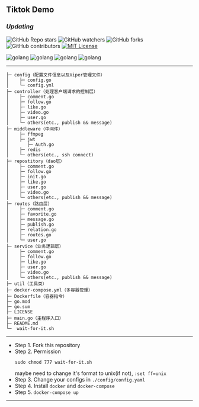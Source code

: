 <!-- PROJECT SHIELDS -->


## Tiktok Demo

### *Updating*

![GitHub Repo stars](https://img.shields.io/github/stars/boom1999/tiktok_demo??style=plastic)
![GitHub watchers](https://img.shields.io/github/watchers/boom1999/tiktok_demo??style=plastic)
![GitHub forks](https://img.shields.io/github/forks/boom1999/tiktok_demo??style=plastic)
![GitHub contributors](https://img.shields.io/github/contributors/boom1999/tiktok_demo??style=plastic)
[![MIT License][license-shield]][license-url]

![golang](https://img.shields.io/badge/golang-1.19-blue)
![golang](https://img.shields.io/badge/gorm-1.8.2-red)
![golang](https://img.shields.io/badge/gorm-1.24.5-green)
![golang](https://img.shields.io/badge/viper-1.15.0-orange")

---
```
├─ config（配置文件信息以及Viper管理文件）
│    ├─ config.go
│    └─ config.yml
├─ controller（处理客户端请求的控制层）
│    ├─ comment.go
│    ├─ follow.go
│    ├─ like.go
│    ├─ video.go
│    ├─ user.go
│    └─ others(etc., publish && message)
├─ middleware（中间件）
│    ├─ ffmpeg
│    ├─ jwt
│       ├─ Auth.go
│    ├─ redis
│    └─ others(etc., ssh connect)
├─ repostitory（dao层）
│    ├─ comment.go
│    ├─ follow.go
│    ├─ init.go
│    ├─ like.go
│    ├─ user.go
│    ├─ video.go
│    └─ others(etc., publish && message)
├─ routes（路由层）
│    ├─ comment.go
│    ├─ favorite.go
│    ├─ message.go
│    ├─ publish.go
│    ├─ relation.go
│    ├─ routes.go
│    └─ user.go
├─ service（业务逻辑层）
│    ├─ comment.go
│    ├─ follow.go
│    ├─ like.go
│    ├─ user.go
│    ├─ video.go
│    └─ others(etc., publish && message)
├─ util（工具类）
├─ docker-compose.yml（多容器管理）
├─ Dockerfile（容器指令）
├─ go.mod
├─ go.sum
├─ LICENSE
├─ main.go（主程序入口）
├─ README.md
└─  wait-for-it.sh
```

[license-shield]: https://img.shields.io/github/license/mrxuexi/tiktok.svg?style=flat-square

[license-url]: https://github.com/boom1999/tiktok_demo/blob/master/LICENSE

---
- Step 1. Fork this repository
- Step 2. Permission
    ```shell
    sudo chmod 777 wait-for-it.sh
    ```
  maybe need to change it's format to unix(if not), `:set ff=unix`
- Step 3. Change your configs in `./config/config.yaml`
- Step 4. Install `docker` and `docker-compose`
- Step 5. `docker-compose up`
- ---